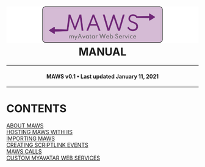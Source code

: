 ﻿<!--
  Software manual template (b210104)
  https://github.com/APrettyCoolProgram/my-development-environment/tree/master/templates/documentation
-->

<h1 align="center">

  <img src="../../resources/asset/img/logo/maws-logo-800x150.png" alt="myAvatar Web Service logo" width="800">
  <br>
  MANUAL
  <br>

</h1>

***

<h4 align="center">

  MAWS v0.1&nbsp;&bull;&nbsp;Last updated January 11, 2021

</h4>

***

# CONTENTS
[ABOUT MAWS](manual-about-maws.md)<br>
[HOSTING MAWS WITH IIS](manual-hosting-maws-with-iis.md)<br>
[IMPORTING MAWS](manual-importing-maws.md)<br>
[CREATING SCRIPTLINK EVENTS](manual-creating-scriptlink-events.md)<br>
[MAWS CALLS](manual-maws-calls.md)<br>
[CUSTOM MYAVATAR WEB SERVICES](manual-custom-myavatar-web-services.md)